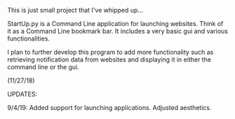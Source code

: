 This is just small project that I've whipped up...

StartUp.py is a Command Line application for launching websites. Think
of it as a Command Line bookmark bar. It includes a very basic gui and
various functionalities.

I plan to further develop this program to add more functionality such as
retrieving notification data from websites and displaying it in either
the command line or the gui.

(11/27/18)



UPDATES:

9/4/19: Added support for launching applications.
        Adjusted aesthetics.
